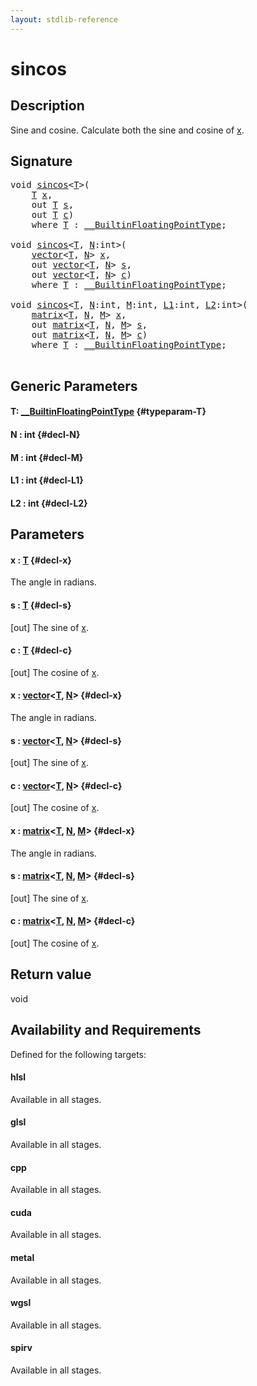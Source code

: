 ```yaml
---
layout: stdlib-reference
---
```


# sincos

## Description

Sine and cosine.
Calculate both the sine and cosine of <span class='code'><a href="/stdlib-reference/global-decls/sincos#decl-x" class="code_param">x</a></span>.



## Signature 

<pre>
<span class="code_keyword">void</span> <a href="/stdlib-reference/global-decls/sincos">sincos</a>&lt;<a href="/stdlib-reference/global-decls/sincos#typeparam-T" class="code_type">T</a>&gt;(
    <a href="/stdlib-reference/global-decls/sincos#typeparam-T" class="code_type">T</a> <a href="/stdlib-reference/global-decls/sincos#decl-x" class="code_param">x</a>,
    <span class="code_keyword">out</span> <a href="/stdlib-reference/global-decls/sincos#typeparam-T" class="code_type">T</a> <a href="/stdlib-reference/global-decls/sincos#decl-s" class="code_param">s</a>,
    <span class="code_keyword">out</span> <a href="/stdlib-reference/global-decls/sincos#typeparam-T" class="code_type">T</a> <a href="/stdlib-reference/global-decls/sincos#decl-c" class="code_param">c</a>)
    <span class='code_keyword'>where</span> <a href="/stdlib-reference/global-decls/sincos#typeparam-T" class="code_type">T</a> : <a href="/stdlib-reference/interfaces/0_builtinfloatingpointtype-029hm/index" class="code_type">__BuiltinFloatingPointType</a>;

<span class="code_keyword">void</span> <a href="/stdlib-reference/global-decls/sincos">sincos</a>&lt;<a href="/stdlib-reference/global-decls/sincos#typeparam-T" class="code_type">T</a>, <a href="/stdlib-reference/global-decls/sincos#decl-N" class="code_var">N</a>:<span class="code_keyword">int</span>&gt;(
    <a href="/stdlib-reference/types/vector/index" class="code_type">vector</a>&lt;<a href="/stdlib-reference/global-decls/sincos#typeparam-T" class="code_type">T</a>, <a href="/stdlib-reference/global-decls/sincos#decl-N" class="code_var">N</a>&gt; <a href="/stdlib-reference/global-decls/sincos#decl-x" class="code_param">x</a>,
    <span class="code_keyword">out</span> <a href="/stdlib-reference/types/vector/index" class="code_type">vector</a>&lt;<a href="/stdlib-reference/global-decls/sincos#typeparam-T" class="code_type">T</a>, <a href="/stdlib-reference/global-decls/sincos#decl-N" class="code_var">N</a>&gt; <a href="/stdlib-reference/global-decls/sincos#decl-s" class="code_param">s</a>,
    <span class="code_keyword">out</span> <a href="/stdlib-reference/types/vector/index" class="code_type">vector</a>&lt;<a href="/stdlib-reference/global-decls/sincos#typeparam-T" class="code_type">T</a>, <a href="/stdlib-reference/global-decls/sincos#decl-N" class="code_var">N</a>&gt; <a href="/stdlib-reference/global-decls/sincos#decl-c" class="code_param">c</a>)
    <span class='code_keyword'>where</span> <a href="/stdlib-reference/global-decls/sincos#typeparam-T" class="code_type">T</a> : <a href="/stdlib-reference/interfaces/0_builtinfloatingpointtype-029hm/index" class="code_type">__BuiltinFloatingPointType</a>;

<span class="code_keyword">void</span> <a href="/stdlib-reference/global-decls/sincos">sincos</a>&lt;<a href="/stdlib-reference/global-decls/sincos#typeparam-T" class="code_type">T</a>, <a href="/stdlib-reference/global-decls/sincos#decl-N" class="code_var">N</a>:<span class="code_keyword">int</span>, <a href="/stdlib-reference/global-decls/sincos#decl-M" class="code_var">M</a>:<span class="code_keyword">int</span>, <a href="/stdlib-reference/global-decls/sincos#decl-L1" class="code_var">L1</a>:<span class="code_keyword">int</span>, <a href="/stdlib-reference/global-decls/sincos#decl-L2" class="code_var">L2</a>:<span class="code_keyword">int</span>&gt;(
    <a href="/stdlib-reference/types/matrix/index" class="code_type">matrix</a>&lt;<a href="/stdlib-reference/global-decls/sincos#typeparam-T" class="code_type">T</a>, <a href="/stdlib-reference/global-decls/sincos#decl-N" class="code_var">N</a>, <a href="/stdlib-reference/global-decls/sincos#decl-M" class="code_var">M</a>&gt; <a href="/stdlib-reference/global-decls/sincos#decl-x" class="code_param">x</a>,
    <span class="code_keyword">out</span> <a href="/stdlib-reference/types/matrix/index" class="code_type">matrix</a>&lt;<a href="/stdlib-reference/global-decls/sincos#typeparam-T" class="code_type">T</a>, <a href="/stdlib-reference/global-decls/sincos#decl-N" class="code_var">N</a>, <a href="/stdlib-reference/global-decls/sincos#decl-M" class="code_var">M</a>&gt; <a href="/stdlib-reference/global-decls/sincos#decl-s" class="code_param">s</a>,
    <span class="code_keyword">out</span> <a href="/stdlib-reference/types/matrix/index" class="code_type">matrix</a>&lt;<a href="/stdlib-reference/global-decls/sincos#typeparam-T" class="code_type">T</a>, <a href="/stdlib-reference/global-decls/sincos#decl-N" class="code_var">N</a>, <a href="/stdlib-reference/global-decls/sincos#decl-M" class="code_var">M</a>&gt; <a href="/stdlib-reference/global-decls/sincos#decl-c" class="code_param">c</a>)
    <span class='code_keyword'>where</span> <a href="/stdlib-reference/global-decls/sincos#typeparam-T" class="code_type">T</a> : <a href="/stdlib-reference/interfaces/0_builtinfloatingpointtype-029hm/index" class="code_type">__BuiltinFloatingPointType</a>;

</pre>

## Generic Parameters

#### T: [\_\_BuiltinFloatingPointType](/stdlib-reference/interfaces/0_builtinfloatingpointtype-029hm/index) {#typeparam-T}
#### N  : int {#decl-N}
#### M  : int {#decl-M}
#### L1  : int {#decl-L1}
#### L2  : int {#decl-L2}

## Parameters

#### x  : [T](/stdlib-reference/global-decls/sincos#typeparam-T) {#decl-x}
The angle in radians.

#### s  : [T](/stdlib-reference/global-decls/sincos#typeparam-T) {#decl-s}
\[out\] The sine of <span class='code'><a href="/stdlib-reference/global-decls/sincos#decl-x" class="code_param">x</a></span>.

#### c  : [T](/stdlib-reference/global-decls/sincos#typeparam-T) {#decl-c}
\[out\] The cosine of <span class='code'><a href="/stdlib-reference/global-decls/sincos#decl-x" class="code_param">x</a></span>.

#### x  : [vector](/stdlib-reference/types/vector/index)\<[T](/stdlib-reference/types/vector/index#typeparam-T), [N](/stdlib-reference/types/vector/index#decl-N)\> {#decl-x}
The angle in radians.

#### s  : [vector](/stdlib-reference/types/vector/index)\<[T](/stdlib-reference/types/vector/index#typeparam-T), [N](/stdlib-reference/types/vector/index#decl-N)\> {#decl-s}
\[out\] The sine of <span class='code'><a href="/stdlib-reference/global-decls/sincos#decl-x" class="code_param">x</a></span>.

#### c  : [vector](/stdlib-reference/types/vector/index)\<[T](/stdlib-reference/types/vector/index#typeparam-T), [N](/stdlib-reference/types/vector/index#decl-N)\> {#decl-c}
\[out\] The cosine of <span class='code'><a href="/stdlib-reference/global-decls/sincos#decl-x" class="code_param">x</a></span>.

#### x  : [matrix](/stdlib-reference/types/matrix/index)\<[T](/stdlib-reference/types/matrix/t-0), [N](/stdlib-reference/types/matrix/index#decl-N), [M](/stdlib-reference/types/matrix/index#decl-M)\> {#decl-x}
The angle in radians.

#### s  : [matrix](/stdlib-reference/types/matrix/index)\<[T](/stdlib-reference/types/matrix/t-0), [N](/stdlib-reference/types/matrix/index#decl-N), [M](/stdlib-reference/types/matrix/index#decl-M)\> {#decl-s}
\[out\] The sine of <span class='code'><a href="/stdlib-reference/global-decls/sincos#decl-x" class="code_param">x</a></span>.

#### c  : [matrix](/stdlib-reference/types/matrix/index)\<[T](/stdlib-reference/types/matrix/t-0), [N](/stdlib-reference/types/matrix/index#decl-N), [M](/stdlib-reference/types/matrix/index#decl-M)\> {#decl-c}
\[out\] The cosine of <span class='code'><a href="/stdlib-reference/global-decls/sincos#decl-x" class="code_param">x</a></span>.


## Return value
void


## Availability and Requirements

Defined for the following targets:

#### hlsl
Available in all stages.

#### glsl
Available in all stages.

#### cpp
Available in all stages.

#### cuda
Available in all stages.

#### metal
Available in all stages.

#### wgsl
Available in all stages.

#### spirv
Available in all stages.



